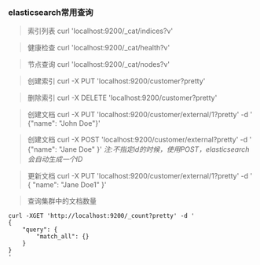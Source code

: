 ### elasticsearch常用查询

> 索引列表 curl 'localhost:9200/_cat/indices?v'

> 健康检查 curl 'localhost:9200/_cat/health?v'

> 节点查询 curl 'localhost:9200/_cat/nodes?v'

> 创建索引 curl -X PUT 'localhost:9200/customer?pretty'

> 删除索引 curl -X DELETE 'localhost:9200/customer?pretty'

> 创建文档 curl -X PUT 'localhost:9200/customer/external/1?pretty' -d ' {"name": "John Doe"}'

> 创建文档 curl -X POST 'localhost:9200/customer/external?pretty' -d ' {"name": "Jane Doe" }'
*注:不指定id的时候，使用POST，elasticsearch会自动生成一个ID*
  
> 更新文档 curl -X PUT 'localhost:9200/customer/external/1?pretty' -d ' { "name": "Jane Doe1" }'


> 查询集群中的文档数量 
```
curl -XGET 'http://localhost:9200/_count?pretty' -d '
{
    "query": {
        "match_all": {}
    }
}
'
```


